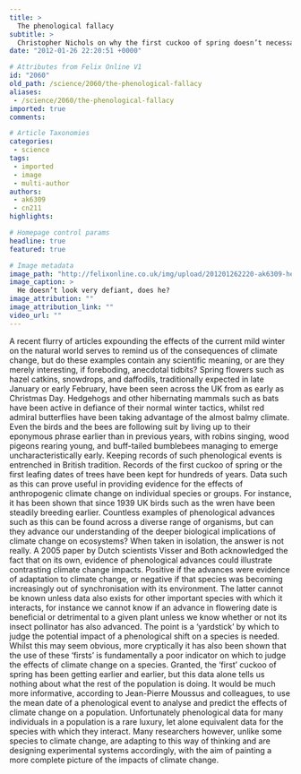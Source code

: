```yaml
---
title: >
  The phenological fallacy
subtitle: >
  Christopher Nichols on why the first cuckoo of spring doesn’t necessarily tell us much
date: "2012-01-26 22:20:51 +0000"

# Attributes from Felix Online V1
id: "2060"
old_path: /science/2060/the-phenological-fallacy
aliases:
 - /science/2060/the-phenological-fallacy
imported: true
comments:

# Article Taxonomies
categories:
 - science
tags:
 - imported
 - image
 - multi-author
authors:
 - ak6309
 - cn211
highlights:

# Homepage control params
headline: true
featured: true

# Image metadata
image_path: "http://felixonline.co.uk/img/upload/201201262220-ak6309-hedgehogsdsds937.jpg"
image_caption: >
  He doesn’t look very defiant, does he?
image_attribution: ""
image_attribution_link: ""
video_url: ""
---
```


A recent flurry of articles expounding the effects of the current mild winter on the natural world serves to remind us of the consequences of climate change, but do these examples contain any scientific meaning, or are they merely interesting, if foreboding, anecdotal tidbits?
 Spring flowers such as hazel catkins, snowdrops, and daffodils, traditionally expected in late January or early February, have been seen across the UK from as early as Christmas Day. Hedgehogs and other hibernating mammals such as bats have been active in defiance of their normal winter tactics, whilst red admiral butterflies have been taking advantage of the almost balmy climate. Even the birds and the bees are following suit by living up to their eponymous phrase earlier than in previous years, with robins singing, wood pigeons rearing young, and buff-tailed bumblebees managing to emerge uncharacteristically early.
 Keeping records of such phenological events is entrenched in British tradition. Records of the first cuckoo of spring or the first leafing dates of trees have been kept for hundreds of years. Data such as this can prove useful in providing evidence for the effects of anthropogenic climate change on individual species or groups. For instance, it has been shown that since 1939 UK birds such as the wren have been steadily breeding earlier. Countless examples of phenological advances such as this can be found across a diverse range of organisms, but can they advance our understanding of the deeper biological implications of climate change on ecosystems?
 When taken in isolation, the answer is not really. A 2005 paper by Dutch scientists Visser and Both acknowledged the fact that on its own, evidence of phenological advances could illustrate contrasting climate change impacts. Positive if the advances were evidence of adaptation to climate change, or negative if that species was becoming increasingly out of synchronisation with its environment. The latter cannot be known unless data also exists for other important species with which it interacts, for instance we cannot know if an advance in flowering date is beneficial or detrimental to a given plant unless we know whether or not its insect pollinator has also advanced. The point is a ‘yardstick’ by which to judge the potential impact of a phenological shift on a species is needed.
 Whilst this may seem obvious, more cryptically it has also been shown that the use of these ‘firsts’ is fundamentally a poor indicator on which to judge the effects of climate change on a species. Granted, the ‘first’ cuckoo of spring has been getting earlier and earlier, but this data alone tells us nothing about what the rest of the population is doing. It would be much more informative, according to Jean-Pierre Moussus and colleagues, to use the mean date of a phenological event to analyse and predict the effects of climate change on a population.
 Unfortunately phenological data for many individuals in a population is a rare luxury, let alone equivalent data for the species with which they interact. Many researchers however, unlike some species to climate change, are adapting to this way of thinking and are designing experimental systems accordingly, with the aim of painting a more complete picture of the impacts of climate change.
